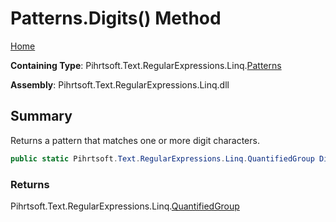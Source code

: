 # Patterns\.Digits\(\) Method

[Home](../../../../../../README.md)

**Containing Type**: Pihrtsoft\.Text\.RegularExpressions\.Linq\.[Patterns](../README.md)

**Assembly**: Pihrtsoft\.Text\.RegularExpressions\.Linq\.dll

## Summary

Returns a pattern that matches one or more digit characters\.

```csharp
public static Pihrtsoft.Text.RegularExpressions.Linq.QuantifiedGroup Digits()
```

### Returns

Pihrtsoft\.Text\.RegularExpressions\.Linq\.[QuantifiedGroup](../../QuantifiedGroup/README.md)

